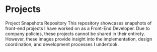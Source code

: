 # Projects
Project Snapshots Repository This repository showcases snapshots of front-end projects I have worked on as a Front-End Developer. Due to company policies, these projects cannot be shared in their entirety. However, these images provide insight into the implementation, design coordination, and development processes I undertook.

